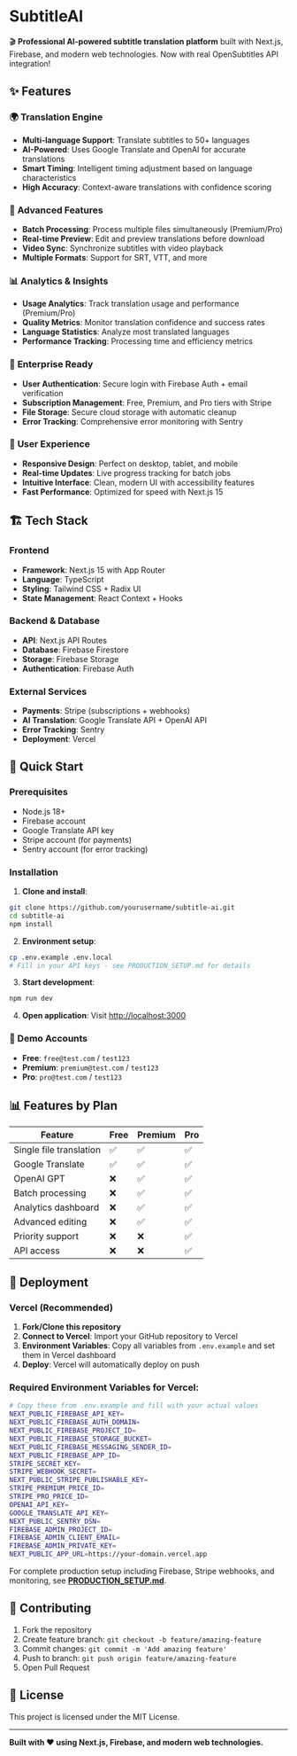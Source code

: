 # SubtitleAI

🎬 **Professional AI-powered subtitle translation platform** built with Next.js, Firebase, and modern web technologies. Now with real OpenSubtitles API integration!

## ✨ Features

### 🌍 **Translation Engine**
- **Multi-language Support**: Translate subtitles to 50+ languages
- **AI-Powered**: Uses Google Translate and OpenAI for accurate translations
- **Smart Timing**: Intelligent timing adjustment based on language characteristics
- **High Accuracy**: Context-aware translations with confidence scoring

### 🚀 **Advanced Features**
- **Batch Processing**: Process multiple files simultaneously (Premium/Pro)
- **Real-time Preview**: Edit and preview translations before download
- **Video Sync**: Synchronize subtitles with video playback
- **Multiple Formats**: Support for SRT, VTT, and more

### 📊 **Analytics & Insights**
- **Usage Analytics**: Track translation usage and performance (Premium/Pro)
- **Quality Metrics**: Monitor translation confidence and success rates
- **Language Statistics**: Analyze most translated languages
- **Performance Tracking**: Processing time and efficiency metrics

### 🔐 **Enterprise Ready**
- **User Authentication**: Secure login with Firebase Auth + email verification
- **Subscription Management**: Free, Premium, and Pro tiers with Stripe
- **File Storage**: Secure cloud storage with automatic cleanup
- **Error Tracking**: Comprehensive error monitoring with Sentry

### 📱 **User Experience**
- **Responsive Design**: Perfect on desktop, tablet, and mobile
- **Real-time Updates**: Live progress tracking for batch jobs
- **Intuitive Interface**: Clean, modern UI with accessibility features
- **Fast Performance**: Optimized for speed with Next.js 15

## 🏗️ Tech Stack

### **Frontend**
- **Framework**: Next.js 15 with App Router
- **Language**: TypeScript
- **Styling**: Tailwind CSS + Radix UI
- **State Management**: React Context + Hooks

### **Backend & Database**
- **API**: Next.js API Routes
- **Database**: Firebase Firestore
- **Storage**: Firebase Storage
- **Authentication**: Firebase Auth

### **External Services**
- **Payments**: Stripe (subscriptions + webhooks)
- **AI Translation**: Google Translate API + OpenAI API
- **Error Tracking**: Sentry
- **Deployment**: Vercel

## 🚀 Quick Start

### Prerequisites
- Node.js 18+
- Firebase account
- Google Translate API key
- Stripe account (for payments)
- Sentry account (for error tracking)

### Installation

1. **Clone and install**:
```bash
git clone https://github.com/yourusername/subtitle-ai.git
cd subtitle-ai
npm install
```

2. **Environment setup**:
```bash
cp .env.example .env.local
# Fill in your API keys - see PRODUCTION_SETUP.md for details
```

3. **Start development**:
```bash
npm run dev
```

4. **Open application**:
Visit [http://localhost:3000](http://localhost:3000)

### 🧪 Demo Accounts
- **Free**: `free@test.com` / `test123`
- **Premium**: `premium@test.com` / `test123`
- **Pro**: `pro@test.com` / `test123`

## 📊 Features by Plan

| Feature | Free | Premium | Pro |
|---------|------|---------|-----|
| Single file translation | ✅ | ✅ | ✅ |
| Google Translate | ✅ | ✅ | ✅ |
| OpenAI GPT | ❌ | ✅ | ✅ |
| Batch processing | ❌ | ✅ | ✅ |
| Analytics dashboard | ❌ | ✅ | ✅ |
| Advanced editing | ❌ | ✅ | ✅ |
| Priority support | ❌ | ❌ | ✅ |
| API access | ❌ | ❌ | ✅ |

## 🚀 Deployment

### Vercel (Recommended)
1. **Fork/Clone this repository**
2. **Connect to Vercel**: Import your GitHub repository to Vercel
3. **Environment Variables**: Copy all variables from `.env.example` and set them in Vercel dashboard
4. **Deploy**: Vercel will automatically deploy on push

### Required Environment Variables for Vercel:
```bash
# Copy these from .env.example and fill with your actual values
NEXT_PUBLIC_FIREBASE_API_KEY=
NEXT_PUBLIC_FIREBASE_AUTH_DOMAIN=
NEXT_PUBLIC_FIREBASE_PROJECT_ID=
NEXT_PUBLIC_FIREBASE_STORAGE_BUCKET=
NEXT_PUBLIC_FIREBASE_MESSAGING_SENDER_ID=
NEXT_PUBLIC_FIREBASE_APP_ID=
STRIPE_SECRET_KEY=
STRIPE_WEBHOOK_SECRET=
NEXT_PUBLIC_STRIPE_PUBLISHABLE_KEY=
STRIPE_PREMIUM_PRICE_ID=
STRIPE_PRO_PRICE_ID=
OPENAI_API_KEY=
GOOGLE_TRANSLATE_API_KEY=
NEXT_PUBLIC_SENTRY_DSN=
FIREBASE_ADMIN_PROJECT_ID=
FIREBASE_ADMIN_CLIENT_EMAIL=
FIREBASE_ADMIN_PRIVATE_KEY=
NEXT_PUBLIC_APP_URL=https://your-domain.vercel.app
```

For complete production setup including Firebase, Stripe webhooks, and monitoring, see **[PRODUCTION_SETUP.md](./PRODUCTION_SETUP.md)**.

## 🤝 Contributing

1. Fork the repository
2. Create feature branch: `git checkout -b feature/amazing-feature`
3. Commit changes: `git commit -m 'Add amazing feature'`
4. Push to branch: `git push origin feature/amazing-feature`
5. Open Pull Request

## 📄 License

This project is licensed under the MIT License.

---

**Built with ❤️ using Next.js, Firebase, and modern web technologies.**
